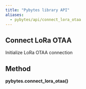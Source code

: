 ```yaml
---
title: "Pybytes library API"
aliases:
  - pybytes/api/connect_lora_otaa
---
```


**Connect LoRa OTAA**
----
  Initialize LoRa OTAA connection


**Method**
----
**pybytes.connect_lora_otaa()**

